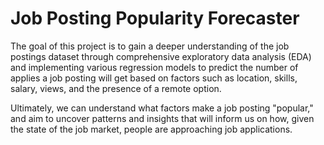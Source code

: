 # Job Posting Popularity Forecaster

The goal of this project is to gain a deeper understanding of the job postings dataset through comprehensive exploratory data analysis (EDA) and implementing various regression models to predict the number of applies a job posting will get based on factors such as location, skills, salary, views, and the presence of a remote option.

Ultimately, we can understand what factors make a job posting "popular," and aim to uncover patterns and insights that will inform us on how, given the state of the job market, people are approaching job applications.
